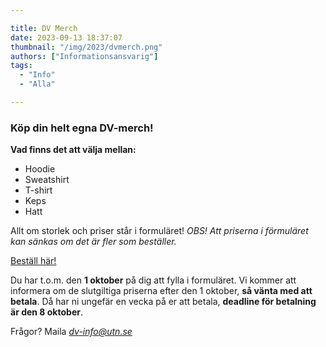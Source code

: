 ```yaml
---

title: DV Merch
date: 2023-09-13 18:37:07
thumbnail: "/img/2023/dvmerch.png"
authors: ["Informationsansvarig"]
tags: 
  - "Info"
  - "Alla"

---
```

### Köp din helt egna DV-merch!

**Vad finns det att välja mellan:**
* Hoodie
* Sweatshirt
* T-shirt
* Keps 
* Hatt

Allt om storlek och priser står i formuläret! 
*OBS! Att priserna i förmuläret kan sänkas om det är fler som beställer.*

[Beställ här!](https://forms.gle/nsZmH5GchTyuet2X9) 

Du har t.o.m. den **1 oktober** på dig att fylla i formuläret. Vi kommer att informera om de slutgiltiga priserna efter den 1 oktober, **så vänta med att betala**. Då har ni ungefär en vecka på er att betala, **deadline för betalning är den 8 oktober**.

Frågor? Maila *dv-info@utn.se*
